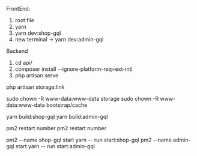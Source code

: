 FrontEnd:
1. root file
2. yarn
3. yarn dev:shop-gql
4. new terminal -> yarn dev:admin-gql


Backend
1. cd api/
2. composer install --ignore-platform-req=ext-intl
3. php artisan serve



php artisan storage:link

sudo chown -R www-data:www-data storage
sudo chown -R www-data:www-data bootstrap/cache

yarn build:shop-gql
yarn build:admin-gql

pm2 restart number
pm2 restart number

pm2 --name shop-gql start yarn -- run start:shop-gql
pm2 --name admin-gql start yarn -- run start:admin-gql